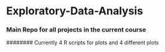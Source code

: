 # Exploratory-Data-Analysis

### Main Repo for all projects in the current course

######## Currently 4 R scripts for plots and 4 different plots 

